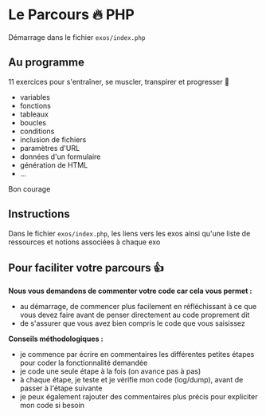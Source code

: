 # Le Parcours :fire: PHP

Démarrage dans le fichier `exos/index.php`

## Au programme

11 exercices pour s'entraîner, se muscler, transpirer et progresser :tada:

- variables
- fonctions
- tableaux
- boucles
- conditions
- inclusion de fichiers
- paramètres d'URL
- données d'un formulaire
- génération de HTML
- ...

Bon courage

## Instructions

Dans le fichier `exos/index.php`, les liens vers les exos ainsi qu'une liste de ressources et notions associées à chaque exo

## Pour faciliter votre parcours :+1:
**Nous vous demandons de commenter votre code car cela vous permet :** 
- au démarrage, de commencer plus facilement en réfléchissant à ce que vous devez faire avant de penser directement au code proprement dit
- de s'assurer que vous avez bien compris le code que vous saisissez

**Conseils méthodologiques :**
- je commence par écrire en commentaires les différentes petites étapes pour coder la fonctionnalité demandée
- je code une seule étape à la fois (on avance pas à pas)
- à chaque étape, je teste et je vérifie mon code (log/dump), avant de passer à l'étape suivante
- je peux également rajouter des commentaires plus précis pour expliciter mon code si besoin
